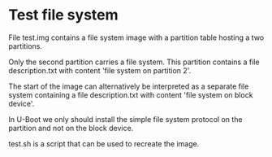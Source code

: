 Test file system
================

File test.img contains a file system image with a partition table hosting a
two partitions.

Only the second partition carries a file system. This partition contains a file
description.txt with content 'file system on partition 2'.

The start of the image can alternatively be interpreted as a separate file
system containing a file description.txt with content 'file system on block
device'.

In U-Boot we only should install the simple file system protocol on the
partition and not on the block device.

test.sh is a script that can be used to recreate the image.
